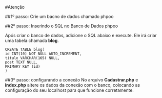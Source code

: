 #Atenção

##1º passo: Crie um bacno de dados chamado phpoo

##2º passo: Inserindo o SQL no Banco de Dados phpoo

Após criar o banco de dados, adicione o SQL abaixo e execute. Ele irá criar uma tabela chamada **blog**.

```
CREATE TABLE blog(
id INT(10) NOT NULL AUTO_INCREMENT,
titulo VARCHAR(165) NULL,
post TEXT NULL,
PRIMARY KEY (id)
)
```

##3º passo: configurando a conexão
No arquivo **Cadastrar.php** e **index.php** altere os dados da conexão com o banco, colocando as configuração do seu localhost para que funcione corretamente.
